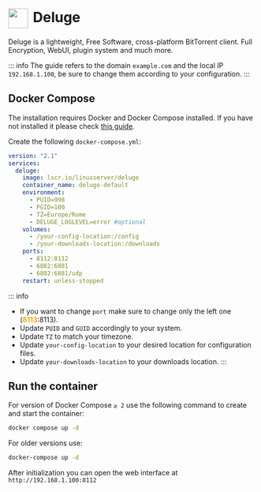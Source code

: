 # <img src="/deluge-icon.png" width="40" height="40" style="display:inline-block; vertical-align: middle; margin-right: 10px">Deluge <Badge type="tip" text="docker" style=" position: relative; float: right;" />


Deluge is a lightweight, Free Software, cross-platform BitTorrent client. Full Encryption, WebUI, plugin system and much more.

::: info
The guide refers to the domain <code>example.com</code> and the local IP <code>192.168.1.100</code>, be sure to change them according to your configuration.
:::

## Docker Compose
The installation requires Docker and Docker Compose installed. If you have not installed it please check [this guide](/docker/install.md).

Create the following <code>docker-compose.yml</code>:
```yml
version: "2.1"
services:
  deluge:
    image: lscr.io/linuxserver/deluge
    container_name: deluge-default
    environment:
      - PUID=998
      - PGID=100
      - TZ=Europe/Rome
      - DELUGE_LOGLEVEL=error #optional
    volumes:
      - /your-config-location:/config
      - /your-downloads-location:/downloads
    ports:
      - 8112:8112
      - 6882:6881
      - 6882:6881/udp
    restart: unless-stopped
```

::: info
* If you want to change <code>port</code> make sure to change only the left one (<span style="color:orange"><strong>8113</strong></span>:8113).
* Update <code>PUID</code> and <code>GUID</code> accordingly to your system.
* Update <code>TZ</code> to match your timezone.
* Update <code>your-config-location</code> to your desired location for configuration files.
* Update <code>your-downloads-location</code> to your downloads location.
:::

## Run the container

For version of Docker Compose <code>≥ 2</code> use the following command to create and start the container:
```bash
docker compose up -d
```
For older versions use:
```bash
docker-compose up -d
```

After initialization you can open the web interface at <code>ht<span>tp://</span>192.168.1.100:8112</code>
